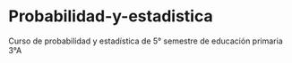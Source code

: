 # Probabilidad-y-estadistica
Curso de probabilidad y estadística de 5° semestre de educación primaria 3°A
